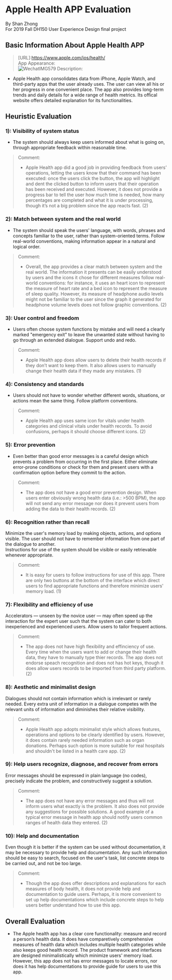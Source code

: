 Apple Health APP Evaluation
============================
By Shan Zhong <br>
For 2019 Fall DH150 User Experience Design final project <br>

## Basic Information About Apple Health APP
>[URL]:https://www.apple.com/ios/health/ <br>
>App Appearance: <br>
![WechatIMG579](https://user-images.githubusercontent.com/47996315/66733538-c138ea00-ee14-11e9-9eb7-c738a4f112ae.jpeg)
Description:<br>
* Apple Health app consolidates data from iPhone, Apple Watch, and third-party apps that the user already uses. The user can view all his or her progress in one convenient place. The app also provides long-term trends and daily details for a wide range of health metrics. Its offical website offers detailed explanation for its functionalities.

## Heuristic Evaluation
### 1): Visibility of system status
* The system should always keep users informed about what is going on, through appropriate feedback within reasonable time. <br>

>Comment: <br>
>* Apple Health app did a good job in providing feedback from users’ operations, letting the users know that their command has been executed: once the users click the button, the app will highlight and dent the clicked button to inform users that their operation has been received and executed. However, it does not provide a progress bar to tell the user how much time is needed, how many percentages are completed and what it is under processing, though it’s not a big problem since the app reacts fast. (2)

### 2): Match between system and the real world
* The system should speak the users' language, with words, phrases and concepts familiar to the user, rather than system-oriented terms. Follow real-world conventions, making information appear in a natural and logical order. <br>

>Comment: <br>
>* Overall, the app provides a clear match between system and the real world. The information it presents can be easily understood by users and the icons it chose for different measures follow real-world conventions: for instance, it uses an heart icon to represent the measure of heart rate and a bed icon to represent the measure of sleep quality. However, its measure of headphone audio levels might not be familiar to the user since the graph it generated for headphone volume levels does not follow graphic conventions. (2)

### 3): User control and freedom
* Users often choose system functions by mistake and will need a clearly marked "emergency exit" to leave the unwanted state without having to go through an extended dialogue. Support undo and redo. <br>

>Comment: <br>
>* Apple Health app does allow users to delete their health records if they don’t want to keep them. It also allows users to manually change their health data if they made any mistakes. (1)

### 4): Consistency and standards
* Users should not have to wonder whether different words, situations, or actions mean the same thing. Follow platform conventions.<br>

>Comment:<br>
>* Apple Health app uses same icon for vitals under health categories and clinical vitals under health records. To avoid confusions, perhaps it should choose different icons. (2)


### 5): Error prevention
* Even better than good error messages is a careful design which prevents a problem from occurring in the first place. Either eliminate error-prone conditions or check for them and present users with a confirmation option before they commit to the action.<br>

>Comment:<br>
>* The app does not have a good error prevention design. When users enter obviously wrong health data (i.e.: >500 BPM), the app will not send any error message nor does it prevent users from adding the data to their health records. (2)

### 6): Recognition rather than recall
Minimize the user's memory load by making objects, actions, and options visible. The user should not have to remember information from one part of the dialogue to another. <br>
Instructions for use of the system should be visible or easily retrievable whenever appropriate.<br>

>Comment: <br>
>* It is easy for users to follow instructions for use of this app. There are only two buttons at the bottom of the interface  which direct users to find appropriate functions and therefore minimize users' memory load. (1)

### 7): Flexibility and efficiency of use
Accelerators — unseen by the novice user — may often speed up the interaction for the expert user such that the system can cater to both inexperienced and experienced users. Allow users to tailor frequent actions. <br>

>Comment: <br>
>* The app does not have high flexibility and effinciency of use. Every time when the users want to add or change their health data, they have to manually type thier records. The app does not endorse speach recognition and does not has hot keys, though it does allow users records to be imported from third party platform. (2)

### 8): Aesthetic and minimalist design
Dialogues should not contain information which is irrelevant or rarely needed. Every extra unit of information in a dialogue competes with the relevant units of information and diminishes their relative visibility.<br>

>Comment:<br>
>* Apple Health app adopts minimalist style which allows features, operations and options to be clearly identified by users. However, it does contain rarely needed information such as organ donations. Perhaps such option is more suitable for real hospitals and shouldn't be listed in a health care app. (2)


### 9): Help users recognize, diagnose, and recover from errors
Error messages should be expressed in plain language (no codes), precisely indicate the problem, and constructively suggest a solution. <br>

>Comment:<br>
>* The app does not have any error messages and thus will not inform users what exactly is the problem. It also does not provide any suggestions for possible solutions. A good example of a typical error message in health app should notify users common ranges of health data they entered. (2)

### 10): Help and documentation
Even though it is better if the system can be used without documentation, it may be necessary to provide help and documentation. Any such information should be easy to search, focused on the user's task, list concrete steps to be carried out, and not be too large. <br>

>Comment: <br>
>* Though the app does offer descriptions and explanations for each measures of body health, it does not provide help and documentation to guide users. Perhaps, it is more convenient to set up help documentations which include concrete steps to help users better understand how to use this app. 

## Overall Evaluation
* The Apple health app has a clear core functionality: measure and record a person’s health data. It does have comparetively comprehensive measures of health data which includes multiple health categories while also keeps good health record. The product framework and interfaces are designed minimalistically which minimize users' memory load. However, this app does not has error messages to locate errors, nor does it has help documentations to provide guide for users to use this app.
